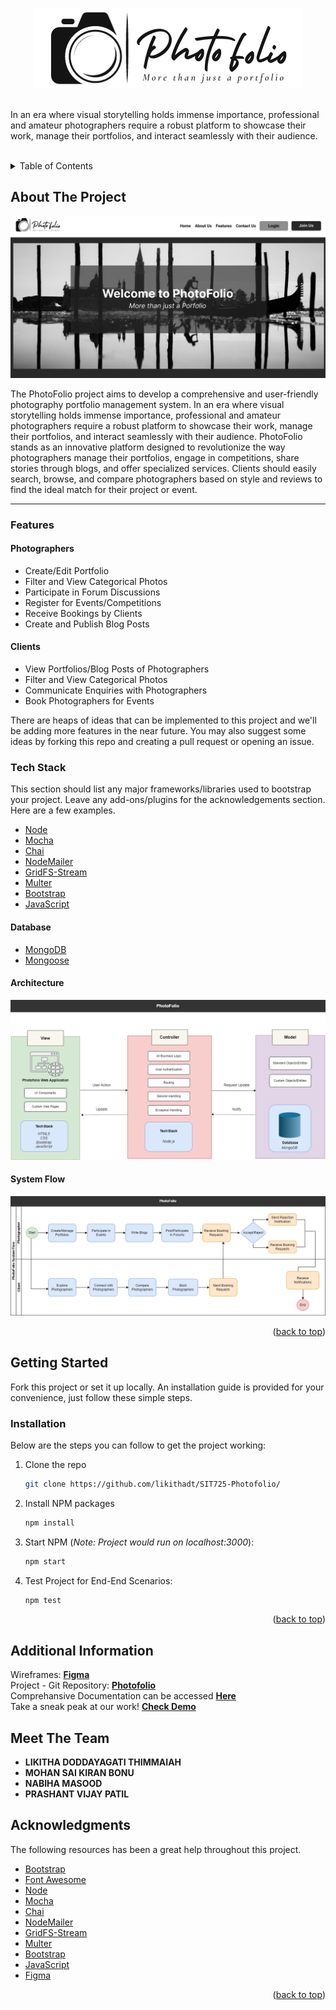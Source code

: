 <a name="readme-top"></a>

<!-- PROJECT  -->
<br />
<div align="center">
  <a href="https://github.com/othneildrew/Best-README-Template">
    <img src="./public/images/Photo.png" alt="Logo" >
  </a>
</div> <br>

<div>
<p> In an era where visual storytelling holds immense importance, professional and amateur photographers require a robust platform to showcase their work, manage their portfolios, and interact seamlessly with their audience.  </p> <br>
</div>

<!-- TABLE OF CONTENTS -->
<details>
  <summary>Table of Contents</summary>
  <ol>
    <li>
      <a href="#about-the-project">About The Project</a>
      <ul>
        <li><a href="#features"> Features</a></li>
        <li><a href="#tech-stack"> Tech Stack </a></li>
      </ul>
    </li>
    <li>
      <a href="#getting-started">Getting Started</a>
      <ul>
        <li><a href="#installation">Installation</a></li>
      </ul>
    </li>
    <li><a href="#additional-information">Additional Information</a></li>
    <li><a href="#meet-the-team">Meet The Team</a></li>
    <li><a href="#acknowledgments">Acknowledgments</a></li>
  </ol>
</details>



<!-- ABOUT THE PROJECT -->
## About The Project

<img src="./public/images/Photofolio.jpg" alt="Photofolio">

<p> The PhotoFolio project aims to develop a comprehensive and user-friendly photography portfolio management system. In an era where visual storytelling holds immense importance, professional and amateur photographers require a robust platform to showcase their work, manage their portfolios, and interact seamlessly with their audience. PhotoFolio stands as an innovative platform designed to revolutionize the way photographers manage their portfolios, engage in competitions, share stories through blogs, and offer specialized services. Clients should easily search, browse, and compare photographers based on style and reviews to find the ideal match for their project or event. <p>

<hr>

### Features

#### Photographers
* Create/Edit Portfolio
* Filter and View Categorical Photos
* Participate in Forum Discussions
* Register for Events/Competitions
* Receive Bookings by Clients
* Create and Publish Blog Posts


#### Clients
* View Portfolios/Blog Posts of Photographers
* Filter and View Categorical Photos
* Communicate Enquiries with Photographers
* Book Photographers for Events



There are heaps of ideas that can be implemented to this project and we'll be adding more features in the near future. You may also suggest some ideas by forking this repo and creating a pull request or opening an issue.


### Tech Stack

This section should list any major frameworks/libraries used to bootstrap your project. Leave any add-ons/plugins for the acknowledgements section. Here are a few examples.

* [Node](https://nodejs.org/en)
* [Mocha](https://mochajs.org/)
* [Chai](https://www.chaijs.com/)
* [NodeMailer](https://nodemailer.com/)
* [GridFS-Stream](https://www.npmjs.com/package/multer/)
* [Multer](https://www.npmjs.com/package/multer/)
* [Bootstrap](https://getbootstrap.com/)
* [JavaScript](https://www.javascript.com/)

#### Database
* [MongoDB](https://www.mongodb.com/)
* [Mongoose](https://mongoosejs.com/)

#### Architecture

<img src="./public/images/Photofolio_MVC.png" alt="architecture">

#### System Flow

<img src="./public/images/Photofolio-SystemFlow.png" alt="architecture">

<p align="right">(<a href="#readme-top">back to top</a>)</p>



<!-- GETTING STARTED -->
## Getting Started

Fork this project or set it up locally. An installation guide is provided for your convenience, just follow these simple steps.

### Installation

Below are the steps you can follow to get the project working: 

1. Clone the repo
   ```sh
   git clone https://github.com/likithadt/SIT725-Photofolio/
   ```
2. Install NPM packages
   ```sh
   npm install
   ```
3. Start NPM (_Note: Project would run on localhost:3000_):
    ```sh
    npm start
    ```
4. Test Project for End-End Scenarios:
    ```sh
    npm test
    ```

<p align="right">(<a href="#readme-top">back to top</a>)</p> 


<!-- ADDITIONAL INFO -->
## Additional Information
<div>
    <p> 
        Wireframes: <a href="https://www.figma.com/file/xdLTOkO3XmrFgLct7I6a1J/PhotoFolio"> <strong>  Figma </a> </strong>   <br>
        Project - Git Repository: <a href="https://github.com/likithadt/SIT725-Photofolio"> <strong>  Photofolio </a> </strong> <br>
        Comprehansive Documentation can be accessed <a href="#"><strong> Here </strong></a> <br>
        Take a sneak peak at our work! <a href="#"> <strong>  Check Demo </strong></a> 
    </p>
</div>

<!-- CONTACT -->
## Meet The Team

<strong>
<ul>
    <li> LIKITHA DODDAYAGATI THIMMAIAH </li>
    <li> MOHAN SAI KIRAN BONU </li>
    <li> NABIHA MASOOD </li>
    <li> PRASHANT VIJAY PATIL </li>
</ul>
 </strong> 

<!-- ACKNOWLEDGMENTS -->
## Acknowledgments

The following resources has been a great help throughout this project. 

* [Bootstrap](https://pages.github.com)
* [Font Awesome](https://fontawesome.com)
* [Node](https://nodejs.org/en)
* [Mocha](https://mochajs.org/)
* [Chai](https://www.chaijs.com/)
* [NodeMailer](https://nodemailer.com/)
* [GridFS-Stream](https://www.npmjs.com/package/multer/)
* [Multer](https://www.npmjs.com/package/multer/)
* [Bootstrap](https://getbootstrap.com/)
* [JavaScript](https://www.javascript.com/)
* [Figma](http://Figma.com/)

<p align="right">(<a href="#readme-top">back to top</a>)</p>
